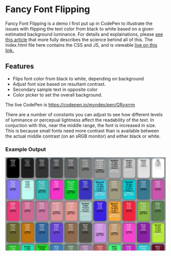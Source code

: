 # Fancy Font Flipping
Fancy Font Flipping is a demo I first put up in CodePen to illustrate the issues with flipping the text color from black to white based on a given estimated background luminance. For details and explainations, please [see this article](https://gist.github.com/Myndex/e1025706436736166561d339fd667493#lets-flip-for-color) that more fully describes the science behind all of this. The index.html file here contains the CSS and JS, and is viewable [live on this link.](https://myndex.github.io/fancyfontflipping/)

## Features
- Flips font color from black to white, depending on background
- Adjust font size based on resultant contrast.
- Secondary sample text in opposite color
- Color picker to set the overall background.

The live CodePen is https://codepen.io/myndex/pen/GRyxrrm

There are a number of constants you can adjust to see how different levels of luminance *or* percepual lightness affect the readability of the text. In conjuction with this, near the middle range, the font is increased in size. This is because small fonts need more contrast than is available between the actual middle contrast (on an sRGB monitor) and either black or white. 

### Example Output
<img src="IMAGES/fancyfontflip1.png">



